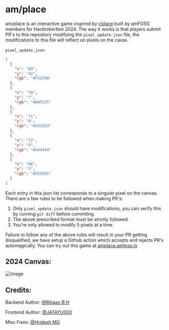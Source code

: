 # am/place

am/place is an interactive game inspired by [r/place](https://en.wikipedia.org/wiki/R/place) built by amFOSS members for Hacktoberfest 2024. The way it works is that players submit PR's to this repository modifying the `pixel_update.json` file, the modifications to this file will reflect on pixels on the cavas.

`pixel_update.json`:
```json
[
  {
    "x": "69",
    "y": "42",
    "rgb": "#F52F0A"
  },
  {
    "x": "70",
    "y": "7",
    "rgb": "#0AF535"
  },
  {
    "x": "71",
    "y": "8",
    "rgb": "#333333"
  },
  {
    "x": "72",
    "y": "9",
    "rgb": "#444444"
  },
  {
    "x": "68",
    "y": "5",
    "rgb": "#555555"
  }
]
```

Each entry in this json list corresponds to a singular pixel on the canvas. There are a few rules to be followed when making PR's:
1. Only `pixel_update.json` should have modifications, you can verify this by running `git diff` before commiting.
2. The above prescribed format must be strictly followed.
3. You're only allowed to modify 5 pixels at a time.

Failure to follow any of the above rules will result in your PR getting disqualified, we have setup a Github action which accepts and rejects PR's automagically. You can try out this game at [amplace.amfoss.in](https://amplace.amfoss.in)

## 2024 Canvas:
![image](https://github.com/user-attachments/assets/e3cb0ab1-8a1f-41dc-b629-3b173ea829fc)


## Credits:
Backend Author: [@Rihaan B H](https://github.com/RihaanBH-1810)

Frontend Author: [@JATAYU000](https://github.com/JATAYU000)

Misc Fixes: [@Hridesh MG](https://github.com/hrideshmg)
